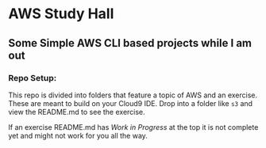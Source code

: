 # AWS Study Hall

## Some Simple AWS CLI based projects while I am out

### Repo Setup:

This repo is divided into folders that feature a topic of AWS and an exercise. These are meant to build on your Cloud9 IDE. Drop into a folder like `s3` and view the README.md to see the exercise.

If an exercise README.md has *Work in Progress* at the top it is not complete yet and might not work for you all the way.
